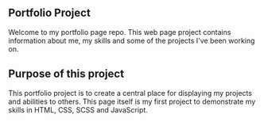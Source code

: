 ## Portfolio Project

Welcome to my portfolio page repo. This web page project contains information about me, my skills and some of the projects I've been working on.

## Purpose of this project

This portfolio project is to create a central place for displaying my projects and abilities to others. This page itself is my first project to demonstrate my skills in HTML, CSS, SCSS and JavaScript.
